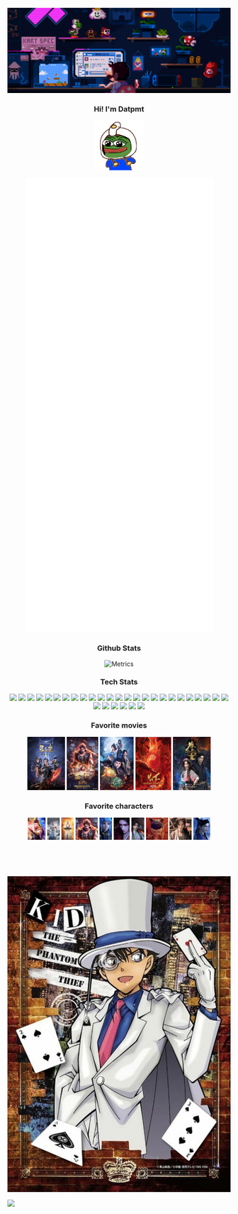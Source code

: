 <img src='images/top.gif'></img>
<div>
  <h3 align="center">Hi! I'm Datpmt</h3>
  <p align="center" width="100%">
    <img src='images/pepe_wiggle.gif'>
  </p>
  <p align="center" width="100%">
    <img src="github-metrics.svg" alt="Metrics">
  </p>
</div>
<div class="github-stats">
  <h3 align="center">Github Stats</h3>
  <p align="center" width="100%">
    <img src="https://github-readme-streak-stats.herokuapp.com/?user=datpmt&theme=radical&hide_border=false" alt="Metrics">
  </p>
</div>
<div class="Tech-stats">
  <h3 align="center">Tech Stats</h3>
  <p align="center" width="100%">
    <img src='https://user-images.githubusercontent.com/25181517/192603745-7d34df9e-7756-4756-a539-6a61badf7a80.png' width='20'>
    <img src='https://user-images.githubusercontent.com/25181517/117447155-6a868a00-af3d-11eb-9cfe-245df15c9f3f.png' width='20'>
    <img src='https://user-images.githubusercontent.com/25181517/192106073-90fffafe-3562-4ff9-a37e-c77a2da0ff58.png' width='20'>
    <img src='https://user-images.githubusercontent.com/25181517/192108374-8da61ba1-99ec-41d7-80b8-fb2f7c0a4948.png' width='20'>
    <img src='https://user-images.githubusercontent.com/25181517/192108376-c675d39b-90f6-4073-bde6-5a9291644657.png' width='20'>
    <img src='https://user-images.githubusercontent.com/25181517/192108375-268c35e6-ab26-44b2-88bf-e3121a4e5083.png' width='20'>
    <img src='https://user-images.githubusercontent.com/25181517/192108891-d86b6220-e232-423a-bf5f-90903e6887c3.png' width='20'>
    <img src='https://user-images.githubusercontent.com/25181517/192109061-e138ca71-337c-4019-8d42-4792fdaa7128.png' width='20'>
    <img src='https://user-images.githubusercontent.com/25181517/183912952-83784e94-629d-4c34-a961-ae2ae795b662.png' width='20'>
    <img src='https://user-images.githubusercontent.com/25181517/192158954-f88b5814-d510-4564-b285-dff7d6400dad.png' width='20'>
    <img src='https://user-images.githubusercontent.com/25181517/183898674-75a4a1b1-f960-4ea9-abcb-637170a00a75.png' width='20'>
    <img src='https://user-images.githubusercontent.com/25181517/183898054-b3d693d4-dafb-4808-a509-bab54cf5de34.png' width='20'>
    <img src='https://user-images.githubusercontent.com/25181517/189715289-df3ee512-6eca-463f-a0f4-c10d94a06b2f.png' width='20'>
    <img src='https://user-images.githubusercontent.com/25181517/183049794-a3dfaddd-22ee-4ffe-b0b4-549ccd4879f9.png' width='20'>
    <img src='https://user-images.githubusercontent.com/25181517/187955008-981340e6-b4cc-441b-80cf-7a5e94d29e7e.png' width='20'>
    <img src='https://user-images.githubusercontent.com/25181517/183423507-c056a6f9-1ba8-4312-a350-19bcbc5a8697.png' width='20'>
    <img src='https://user-images.githubusercontent.com/25181517/183570228-6a040b9f-3ddf-47a2-a201-743121dac664.png' width='20'>
    <img src='https://user-images.githubusercontent.com/25181517/192603748-3ac17112-3653-4257-80da-a57334b11411.png' width='20'>
    <img src='https://user-images.githubusercontent.com/25181517/192603750-4142ae75-10fa-4b61-a773-8b2052834357.png' width='20'>
    <img src='https://user-images.githubusercontent.com/25181517/117208740-bfb78400-adf5-11eb-97bb-09072b6bedfc.png' width='20'>
    <img src='https://user-images.githubusercontent.com/25181517/183896128-ec99105a-ec1a-4d85-b08b-1aa1620b2046.png' width='20'>
    <img src='https://user-images.githubusercontent.com/25181517/117208736-bdedc080-adf5-11eb-912f-61c7d43705f6.png' width='20'>
    <img src='https://user-images.githubusercontent.com/25181517/182884894-d3fa6ee0-f2b4-4960-9961-64740f533f2a.png' width='20'>
    <img src='https://user-images.githubusercontent.com/25181517/192158606-7c2ef6bd-6e04-47cf-b5bc-da2797cb5bda.png' width='20'>
    <img src='https://user-images.githubusercontent.com/25181517/117207330-263ba280-adf4-11eb-9b97-0ac5b40bc3be.png' width='20'>
    <img src='https://user-images.githubusercontent.com/25181517/182534006-037f08b5-8e7b-4e5f-96b6-5d2a5558fa85.png' width='20'>
    <img src='https://user-images.githubusercontent.com/25181517/183345125-9a7cd2e6-6ad6-436f-8490-44c903bef84c.png' width='20'>
    <img src='https://user-images.githubusercontent.com/25181517/183896132-54262f2e-6d98-41e3-8888-e40ab5a17326.png' width='20'>
    <img src='https://user-images.githubusercontent.com/25181517/183569191-f32cdf03-673f-4ae3-809b-3a8b376bb8a2.png' width='20'>
    <img src='https://user-images.githubusercontent.com/25181517/186884153-99edc188-e4aa-4c84-91b0-e2df260ebc33.png' width='20'>
    <img src='https://user-images.githubusercontent.com/25181517/189716855-2c69ca7a-5149-4647-936d-780610911353.png' width='20'>
  </p>
</div>
<div>
  <h3 align="center">Favorite movies</h3>
  <p align="center" width="100%">
    <img width='auto' height='120' src='images/tinh_than_bien.jpeg'>
    <img width='auto' height='120' src='images/tay_hanh_ky.webp'>
    <img width='auto' height='120' src='images/nguyen_long.webp'>
    <img width='auto' height='120' src='images/natra_ma_dong.jpeg'>
    <img width='auto' height='120' src='images/quyen_tu_luong.jpeg'>
  </p>
</div>
<div>
  <h3 align="center">Favorite characters</h3>
  <p align="center" width="100%">
    <img width='auto' height='50' src='images/characters/tan_vu.jpeg'>
    <img width='auto' height='50' src='images/characters/sat_am.jpeg'>
    <img width='auto' height='50' src='images/characters/duong_tang.jpeg'>
    <img width='auto' height='50' src='images/characters/ngo_khong.jpeg'>
    <img width='auto' height='50' src='images/characters/tieu_dao.jpeg'>
    <img width='auto' height='50' src='images/characters/doi_vo_ky.jpeg'>
    <img width='auto' height='50' src='images/characters/tuong_vy.jpeg'>
    <img width='auto' height='50' src='images/characters/natra.jpeg'>
    <img width='auto' height='50' src='images/characters/do_le.jpeg'>
    <img width='auto' height='50' src='images/characters/kinh_huyen.webp'>
    </p>
</div>
</br>
</br>
</br>
<p align="center" width="100%">
  <img src='images/kid.png'>
</p>

[![](https://visitcount.itsvg.in/api?id=datpmt&icon=0&color=0)](https://visitcount.itsvg.in)
